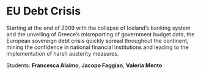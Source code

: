 EU Debt Crisis
==============

Starting at the end of 2009 with the collapse of Iceland’s banking system and the unveiling of Greece’s misreporting of government budget data, the European sovereign debt crisis quickly spread throughout the continent, mining the confidence in national financial institutions and leading to the implementation of harsh austerity measures.

Students: __Francesca Alaimo__, __Jacopo Faggian__, __Valeria Mento__
